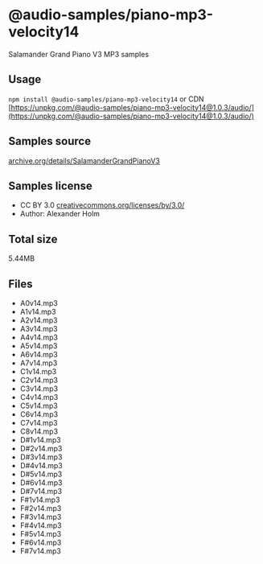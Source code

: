 # @audio-samples/piano-mp3-velocity14

Salamander Grand Piano V3 MP3 samples

## Usage

`npm install @audio-samples/piano-mp3-velocity14` or CDN [https://unpkg.com/@audio-samples/piano-mp3-velocity14@1.0.3/audio/](https://unpkg.com/@audio-samples/piano-mp3-velocity14@1.0.3/audio/)

## Samples source

[archive.org/details/SalamanderGrandPianoV3](https://archive.org/details/SalamanderGrandPianoV3)

## Samples license

- CC BY 3.0 [creativecommons.org/licenses/by/3.0/](http://creativecommons.org/licenses/by/3.0/)
- Author: Alexander Holm 

## Total size

5.44MB

## Files

- A0v14.mp3
- A1v14.mp3
- A2v14.mp3
- A3v14.mp3
- A4v14.mp3
- A5v14.mp3
- A6v14.mp3
- A7v14.mp3
- C1v14.mp3
- C2v14.mp3
- C3v14.mp3
- C4v14.mp3
- C5v14.mp3
- C6v14.mp3
- C7v14.mp3
- C8v14.mp3
- D#1v14.mp3
- D#2v14.mp3
- D#3v14.mp3
- D#4v14.mp3
- D#5v14.mp3
- D#6v14.mp3
- D#7v14.mp3
- F#1v14.mp3
- F#2v14.mp3
- F#3v14.mp3
- F#4v14.mp3
- F#5v14.mp3
- F#6v14.mp3
- F#7v14.mp3